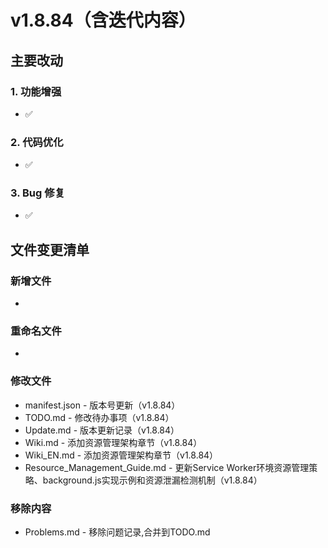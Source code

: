 # v1.8.84（含迭代内容）

## 主要改动

### 1. 功能增强

- ✅ 

### 2. 代码优化

- ✅ 

### 3. Bug 修复

- ✅ 

## 文件变更清单

### 新增文件

- 

### 重命名文件

- 

### 修改文件

- manifest.json - 版本号更新（v1.8.84）
- TODO.md - 修改待办事项（v1.8.84）
- Update.md - 版本更新记录（v1.8.84）
- Wiki.md - 添加资源管理架构章节（v1.8.84）
- Wiki_EN.md - 添加资源管理架构章节（v1.8.84）
- Resource_Management_Guide.md - 更新Service Worker环境资源管理策略、background.js实现示例和资源泄漏检测机制（v1.8.84）

### 移除内容

- Problems.md - 移除问题记录,合并到TODO.md